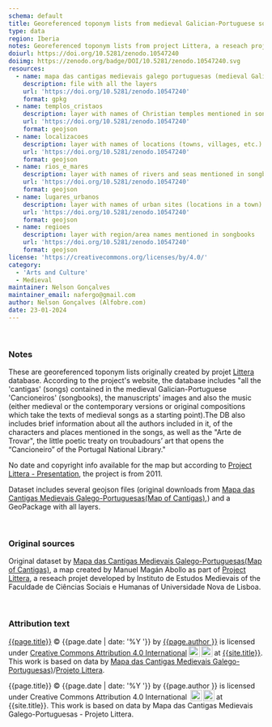 ```yaml
---
schema: default
title: Georeferenced toponym lists from medieval Galician-Portuguese songbooks
type: data
region: Iberia
notes: Georeferenced toponym lists from project Littera, a reseach projet developed by Instituto de Estudos Medievais (Institute for Medieval Studies) of the Faculdade de Ciências Sociais e Humanas of Universidade Nova de Lisboa (School of Social Sciences and Humanites of NOVA University).
doiurl: https://doi.org/10.5281/zenodo.10547240
doiimg: https://zenodo.org/badge/DOI/10.5281/zenodo.10547240.svg
resources:
  - name: mapa das cantigas medievais galego portuguesas (medieval Galician-Portuguese songbooks map)
    description: file with all the layers
    url: 'https://doi.org/10.5281/zenodo.10547240'
    format: gpkg
  - name: templos_cristaos
    description: layer with names of Christian temples mentioned in songbooks
    url: 'https://doi.org/10.5281/zenodo.10547240'
    format: geojson
  - name: localizacoes
    description: layer with names of locations (towns, villages, etc.) mentioned in songbooks
    url: 'https://doi.org/10.5281/zenodo.10547240'
    format: geojson
  - name: rios_e_mares
    description: layer with names of rivers and seas mentioned in songbooks
    url: 'https://doi.org/10.5281/zenodo.10547240'
    format: geojson
  - name: lugares_urbanos
    description: layer with names of urban sites (locations in a town) mentioned in songbooks
    url: 'https://doi.org/10.5281/zenodo.10547240'
    format: geojson
  - name: regioes
    description: layer with region/area names mentioned in songbooks
    url: 'https://doi.org/10.5281/zenodo.10547240'
    format: geojson
license: 'https://creativecommons.org/licenses/by/4.0/'
category:
  - 'Arts and Culture'
  - Medieval
maintainer: Nelson Gonçalves
maintainer_email: nafergo@gmail.com
author: Nelson Gonçalves (Alfobre.com)
date: 23-01-2024
---
```


<br>


### Notes
These are georeferenced toponym lists originally created by projet [Littera](https://cantigas.fcsh.unl.pt/) database. According to the project's website, the database includes "all the 'cantigas' (songs) contained in the medieval Galician-Portuguese 'Cancioneiros' (songbooks), the manuscripts' images and also the music (either medieval or the contemporary versions or original compositions which take the texts of medieval songs as a starting point).The DB also includes brief information about all the authors included in it, of the characters and places mentioned in the songs, as well as the "Arte de Trovar", the little poetic treaty on troubadours’ art that opens the “Cancioneiro” of the Portugal National Library."

No date and copyright info available for the map but according to [Project Littera - Presentation](https://cantigas.fcsh.unl.pt/apresentacao.asp), the project is from 2011.

Dataset includes several geojson files (original downloads from  [Mapa das Cantigas Medievais Galego-Portuguesas(Map of Cantigas)](http://u.osmfr.org/m/551707/),) and a GeoPackage with all layers.


<br />


### Original sources
Original dataset by [Mapa das Cantigas Medievais Galego-Portuguesas(Map of Cantigas)](http://u.osmfr.org/m/551707/), a map created by Manuel Magán Abollo as part of [Project Littera](https://cantigas.fcsh.unl.pt/), a reseach projet developed by Instituto de Estudos Medievais of the Faculdade de Ciências Sociais e Humanas of Universidade Nova de Lisboa.


<br />


### Attribution text
<span xmlns:cc="http://creativecommons.org/ns#" xmlns:dct="http://purl.org/dc/terms/"><a property="dct:title" rel="cc:attributionURL" href="{{site.url}}{{page.url}}">{{page.title}}</a> © {{page.date | date: '%Y '}} by <a rel="cc:attributionURL dct:creator" property="cc:attributionName" href="https://alfobre.com">{{page.author }}</a> is licensed under <a href="http://creativecommons.org/licenses/by/4.0/?ref=chooser-v1" target="_blank" rel="license noopener noreferrer" style="">Creative Commons Attribution 4.0 International<img style="height:22px!important;margin-left:3px;vertical-align:text-bottom;" src="https://mirrors.creativecommons.org/presskit/icons/cc.svg?ref=chooser-v1"><img style="height:22px!important;margin-left:3px;vertical-align:text-bottom;" src="https://mirrors.creativecommons.org/presskit/icons/by.svg?ref=chooser-v1"></a> at <a href="{{site.url}}">{{site.title}}</a>. 
</span> This work is based on data by [Mapa das Cantigas Medievais Galego-Portuguesas)](http://u.osmfr.org/m/551707/)/[Projeto Littera](https://cantigas.fcsh.unl.pt/).

{{page.title}} © {{page.date | date: '%Y '}} by {{page.author }} is licensed under Creative Commons Attribution 4.0 International <img style="height:22px!important;margin-left:3px;vertical-align:text-bottom;" src="https://mirrors.creativecommons.org/presskit/icons/cc.svg?ref=chooser-v1"><img style="height:22px!important;margin-left:3px;vertical-align:text-bottom;" src="https://mirrors.creativecommons.org/presskit/icons/by.svg?ref=chooser-v1"> at {{site.title}}. This work is based on data by Mapa das Cantigas Medievais Galego-Portuguesas - Projeto Littera.


